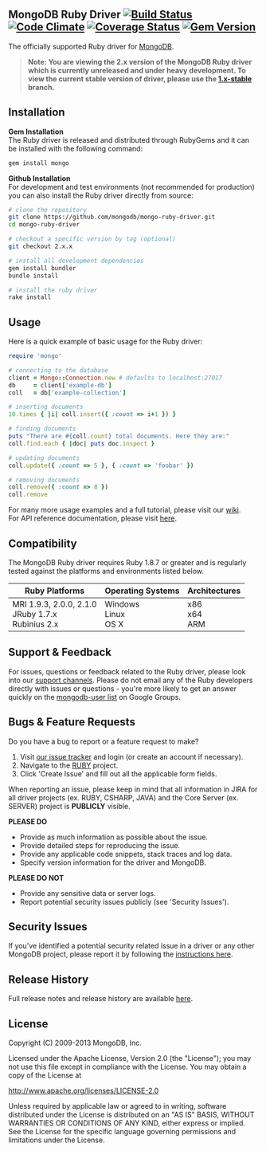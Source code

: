 MongoDB Ruby Driver [![Build Status][travis-img]][travis-url] [![Code Climate][codeclimate-img]][codeclimate-url] [![Coverage Status][coveralls-img]][coveralls-url] [![Gem Version][rubygems-img]][rubygems-url]
-----
The officially supported Ruby driver for [MongoDB](http://www.mongodb.org).

> **Note: You are viewing the 2.x version of the MongoDB Ruby driver which is currently unreleased and under heavy development. To view the current stable version of driver, please use the [1.x-stable](https://github.com/mongodb/mongo-ruby-driver/tree/1.x-stable) branch.**


Installation
-----

**Gem Installation**<br>
The Ruby driver is released and distributed through RubyGems and it can be installed with the following command:
```bash
gem install mongo
```
**Github Installation**<br>
For development and test environments (not recommended for production) you can also install the Ruby driver directly from source:

```bash
# clone the repository
git clone https://github.com/mongodb/mongo-ruby-driver.git
cd mongo-ruby-driver

# checkout a specific version by tag (optional)
git checkout 2.x.x

# install all development dependencies
gem install bundler
bundle install

# install the ruby driver
rake install
```

Usage
-----
Here is a quick example of basic usage for the Ruby driver:
```ruby
require 'mongo'

# connecting to the database
client = Mongo::Connection.new # defaults to localhost:27017
db     = client['example-db']
coll   = db['example-collection']

# inserting documents
10.times { |i| coll.insert({ :count => i+1 }) }

# finding documents
puts "There are #{coll.count} total documents. Here they are:"
coll.find.each { |doc| puts doc.inspect }

# updating documents
coll.update({ :count => 5 }, { :count => 'foobar' })

# removing documents
coll.remove({ :count => 8 })
coll.remove
```

For many more usage examples and a full tutorial, please visit our [wiki](https://github.com/mongodb/mongo-ruby-driver/wiki).<br>
For API reference documentation, please visit [here](http://api.mongodb.org/ruby/current).

Compatibility
-----
The MongoDB Ruby driver requires Ruby 1.8.7 or greater and is regularly tested against the platforms and environments listed below.

Ruby Platforms | Operating Systems | Architectures
-------------- | ----------------- | -------------
MRI 1.9.3, 2.0.0, 2.1.0<br>JRuby 1.7.x<br>Rubinius 2.x | Windows<br>Linux<br>OS X | x86<br>x64<br>ARM

Support & Feedback
-----

For issues, questions or feedback related to the Ruby driver, please look into
our [support channels](http://www.mongodb.org/about/support). Please
do not email any of the Ruby developers directly with issues or
questions - you're more likely to get an answer quickly on the [mongodb-user list](http://groups.google.com/group/mongodb-user) on Google Groups.

Bugs & Feature Requests
-----

Do you have a bug to report or a feature request to make?

1. Visit [our issue tracker](https://jira.mongodb.org) and login (or create an account if necessary).
2. Navigate to the [RUBY](https://jira.mongodb.org/browse/RUBY) project.
3. Click 'Create Issue' and fill out all the applicable form fields.

When reporting an issue, please keep in mind that all information in JIRA for all driver projects (ex. RUBY, CSHARP, JAVA) and the Core Server (ex. SERVER) project is **PUBLICLY** visible.

**PLEASE DO**

* Provide as much information as possible about the issue.
* Provide detailed steps for reproducing the issue.
* Provide any applicable code snippets, stack traces and log data.
* Specify version information for the driver and MongoDB.

**PLEASE DO NOT**

* Provide any sensitive data or server logs.
* Report potential security issues publicly (see 'Security Issues').

Security Issues
-----

If you’ve identified a potential security related issue in a driver or any other
MongoDB project, please report it by following the [instructions here](http://docs.mongodb.org/manual/tutorial/create-a-vulnerability-report).

Release History
-----

Full release notes and release history are available [here](https://github.com/mongodb/mongo-ruby-driver/releases).

License
-----

 Copyright (C) 2009-2013 MongoDB, Inc.

   Licensed under the Apache License, Version 2.0 (the "License");
   you may not use this file except in compliance with the License.
   You may obtain a copy of the License at

   http://www.apache.org/licenses/LICENSE-2.0

   Unless required by applicable law or agreed to in writing, software
   distributed under the License is distributed on an "AS IS" BASIS,
   WITHOUT WARRANTIES OR CONDITIONS OF ANY KIND, either express or implied.
   See the License for the specific language governing permissions and
   limitations under the License.

[rubygems-img]: https://badge.fury.io/rb/mongo.png
[rubygems-url]: http://badge.fury.io/rb/mongo
[travis-img]: https://secure.travis-ci.org/mongodb/mongo-ruby-driver.png?branch=master
[travis-url]: http://travis-ci.org/mongodb/mongo-ruby-driver?branch=master
[codeclimate-img]: https://codeclimate.com/github/mongodb/mongo-ruby-driver.png?branch=master
[codeclimate-url]: https://codeclimate.com/github/mongodb/mongo-ruby-driver?branch=master
[coveralls-img]: https://coveralls.io/repos/mongodb/mongo-ruby-driver/badge.png?branch=master
[coveralls-url]: https://coveralls.io/r/mongodb/mongo-ruby-driver?branch=master
